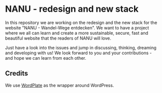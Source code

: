 # NANU - redesign and new stack

In this repository we are working on the redesign and the new stack for the website "NANU - Wandel-Wege entdecken". We want to have a project where we all can learn and create a more sustainable, secure, fast and beautiful website that the readers of NANU will love.

Just have a look into the issues and jump in discussing, thinking, dreaming and developing with us! We look forward to you and your contributions - and hope we can learn from each other.

## Credits

We use [WordPlate](https://github.com/wordplate/) as the wrapper around WordPress.
